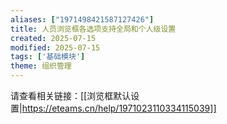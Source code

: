 ```yaml
---
aliases: ["1971498421587127426"]
title: 人员浏览框各选项支持全局和个人级设置
created: 2025-07-15
modified: 2025-07-15
tags: ['基础模块']
theme: 组织管理
---
```


请查看相关链接：[[浏览框默认设置|https://eteams.cn/help/1971023110334115039]]